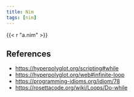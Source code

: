 ```yaml
---
title: Nim
tags: [nim]
---
```


{{< r "a.nim" >}}

## References

- <https://hyperpolyglot.org/scripting#while>
- <https://hyperpolyglot.org/web#infinite-loop>
- <https://programming-idioms.org/idiom/78>
- <https://rosettacode.org/wiki/Loops/Do-while>
